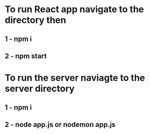 # To run React app navigate to the directory then

## 1 - npm i

## 2 - npm start

# To run the server naviagte to the server directory

## 1 - npm i

## 2 - node app.js or nodemon app.js
